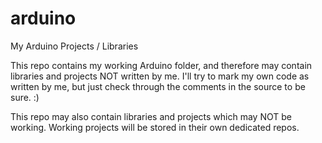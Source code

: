 # arduino
My Arduino Projects / Libraries

This repo contains my working Arduino folder, and therefore may contain libraries and projects NOT written by me.
I'll try to mark my own code as written by me, but just check through the comments in the source to be sure. :)

This repo may also contain libraries and projects which may NOT be working.
Working projects will be stored in their own dedicated repos.
